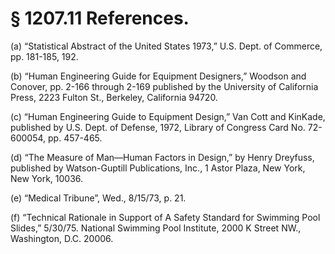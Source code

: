 # § 1207.11   References.

(a) “Statistical Abstract of the United States 1973,” U.S. Dept. of Commerce, pp. 181-185, 192.


(b) “Human Engineering Guide for Equipment Designers,” Woodson and Conover, pp. 2-166 through 2-169 published by the University of California Press, 2223 Fulton St., Berkeley, California 94720.


(c) “Human Engineering Guide to Equipment Design,” Van Cott and KinKade, published by U.S. Dept. of Defense, 1972, Library of Congress Card No. 72-600054, pp. 457-465.


(d) “The Measure of Man—Human Factors in Design,” by Henry Dreyfuss, published by Watson-Guptill Publications, Inc., 1 Astor Plaza, New York, New York, 10036.


(e) “Medical Tribune”, Wed., 8/15/73, p. 21.


(f) “Technical Rationale in Support of A Safety Standard for Swimming Pool Slides,” 5/30/75. National Swimming Pool Institute, 2000 K Street NW., Washington, D.C. 20006.




